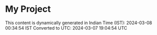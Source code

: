 # My Project

This content is dynamically generated in Indian Time (IST): 2024-03-08 00:34:54 IST
Converted to UTC: 2024-03-07 19:04:54 UTC
